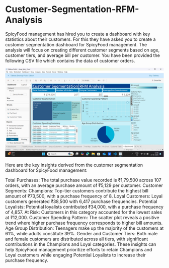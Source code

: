 # Customer-Segmentation-RFM-Analysis
SpicyFood management has hired you to create a dashboard with key statistics about their customers. For this they have asked you to create a customer segmentation dashboard for SpicyFood management. The analysis will focus on creating different customer segments based on age, customer tiers, and average bill per customer. You have been provided the following CSV file which contains the data of customer orders.

![image alt](https://github.com/Anup-Raut/Customer-Segmentation-RFM-Analysis/blob/68d80818c1cd593a9bdd326a3e60b85e44b7282c/Screenshot%20(196).png)

Here are the key insights derived from the customer segmentation dashboard for SpicyFood management:

Total Purchases: The total purchase value recorded is ₹1,79,500 across 107 orders, with an average purchase amount of ₹5,129 per customer.
Customer Segments:
Champions: Top-tier customers contribute the highest bill amount of ₹73,500, with a purchase frequency of 8.
Loyal Customers: Loyal customers generated ₹38,500 with 6,417 purchase frequencies.
Potential Loyalists: Potential loyalists contributed ₹34,000, with a purchase frequency of 4,857.
At Risk: Customers in this category accounted for the lowest sales at ₹12,000.
Customer Spending Pattern: The scatter plot reveals a positive trend where higher purchase frequency corresponds to higher bill amounts.
Age Group Distribution:
Teenagers make up the majority of the customers at 61%, while adults constitute 39%.
Gender and Customer Tiers:
Both male and female customers are distributed across all tiers, with significant contributions in the Champions and Loyal categories.
These insights can help SpicyFood management prioritize efforts to retain Champions and Loyal customers while engaging Potential Loyalists to increase their purchase frequency.
